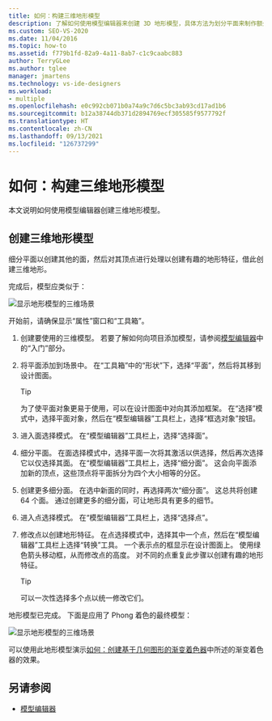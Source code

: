 ```yaml
---
title: 如何：构建三维地形模型
description: 了解如何使用模型编辑器来创建 3D 地形模型，具体方法为划分平面来制作额外的面，并控制它们的顶点。
ms.custom: SEO-VS-2020
ms.date: 11/04/2016
ms.topic: how-to
ms.assetid: f779b1fd-82a9-4a11-8ab7-c1c9caabc883
author: TerryGLee
ms.author: tglee
manager: jmartens
ms.technology: vs-ide-designers
ms.workload:
- multiple
ms.openlocfilehash: e0c992cb071b0a74a9c7d6c5bc3ab93cd17ad1b6
ms.sourcegitcommit: b12a38744db371d2894769ecf305585f9577792f
ms.translationtype: HT
ms.contentlocale: zh-CN
ms.lasthandoff: 09/13/2021
ms.locfileid: "126737299"
---
```

# <a name="how-to-model-3d-terrain"></a>如何：构建三维地形模型

本文说明如何使用模型编辑器创建三维地形模型。

## <a name="create-a-3d-terrain-model"></a>创建三维地形模型

细分平面以创建其他的面，然后对其顶点进行处理以创建有趣的地形特征，借此创建三维地形。

完成后，模型应类似于：

![显示地形模型的三维场景](../designers/media/digit-terrain-model.png)

开始前，请确保显示“属性”窗口和“工具箱”。

1. 创建要使用的三维模型。 若要了解如何向项目添加模型，请参阅[模型编辑器](../designers/model-editor.md)中的“入门”部分。

2. 将平面添加到场景中。 在“工具箱”中的“形状”下，选择“平面”，然后将其移到设计图面。

    > [!TIP]
    > 为了使平面对象更易于使用，可以在设计图面中对向其添加框架。 在“选择”模式中，选择平面对象，然后在“模型编辑器”工具栏上，选择“框选对象”按钮。

3. 进入面选择模式。 在“模型编辑器”工具栏上，选择“选择面”。

4. 细分平面。 在面选择模式中，选择平面一次将其激活以供选择，然后再次选择它以仅选择其面。 在“模型编辑器”工具栏上，选择“细分面”。 这会向平面添加新的顶点，这些顶点将平面拆分为四个大小相等的分区。

5. 创建更多细分面。 在选中新面的同时，再选择两次“细分面”。 这总共将创建 64 个面。 通过创建更多的细分面，可让地形具有更多的细节。

6. 进入点选择模式。 在“模型编辑器”工具栏上，选择“选择点”。

7. 修改点以创建地形特征。 在点选择模式中，选择其中一个点，然后在“模型编辑器”工具栏上选择“转换”工具。 一个表示点的框显示在设计图面上。 使用绿色箭头移动框，从而修改点的高度。 对不同的点重复此步骤以创建有趣的地形特征。

    > [!TIP]
    > 可以一次性选择多个点以统一修改它们。

地形模型已完成。 下面是应用了 Phong 着色的最终模型：

![显示地形模型的三维场景](../designers/media/digit-terrain-model.png)

可以使用此地形模型演示[如何：创建基于几何图形的渐变着色器](../designers/how-to-create-a-geometry-based-gradient-shader.md)中所述的渐变着色器的效果。

## <a name="see-also"></a>另请参阅

- [模型编辑器](../designers/model-editor.md)
